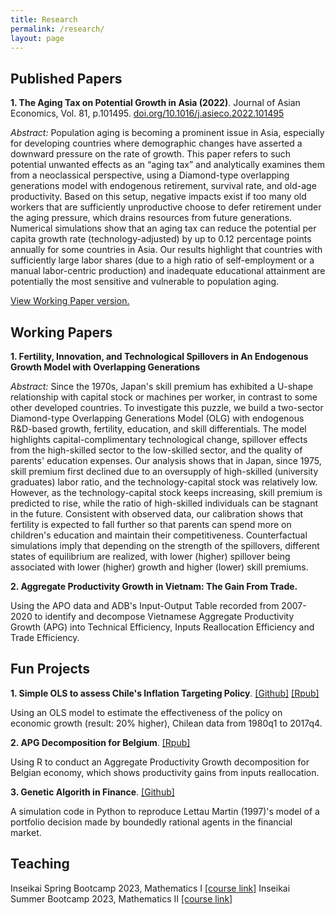 ```yaml
---
title: Research
permalink: /research/
layout: page
---
```


## Published Papers

**1. The Aging Tax on Potential Growth in Asia (2022)**. Journal of Asian Economics, Vol. 81, p.101495. [doi.org/10.1016/j.asieco.2022.101495](https://doi.org/10.1016/j.asieco.2022.101495)

*Abstract:* Population aging is becoming a prominent issue in Asia, especially for developing countries where demographic changes have asserted a downward pressure on the rate of growth. This paper refers to such potential unwanted effects as an “aging tax” and analytically examines them from a neoclassical perspective, using a Diamond-type overlapping generations model with endogenous retirement, survival rate, and old-age productivity. Based on this setup, negative impacts exist if too many old workers that are sufficiently unproductive choose to defer retirement under the aging pressure, which drains resources from future generations. Numerical simulations show that an aging tax can reduce the potential per capita growth rate (technology-adjusted) by up to 0.12 percentage points annually for some countries in Asia. Our results highlight that countries with sufficiently large labor shares (due to a high ratio of self-employment or a manual labor-centric production) and inadequate educational attainment are potentially the most sensitive and vulnerable to population aging.

[View Working Paper version.](https://docs.google.com/viewer?url=https://www2.econ.tohoku.ac.jp/~PDesign/dp/TUPD-2022-002.pdf)

## Working Papers

**1. Fertility, Innovation, and Technological Spillovers in An Endogenous Growth Model with Overlapping Generations**

*Abstract:* Since the 1970s, Japan's skill premium has exhibited a U-shape relationship with capital stock or machines per worker, in contrast to some other developed countries. To investigate this puzzle, we build a two-sector Diamond-type Overlapping Generations Model (OLG) with endogenous R\&D-based growth, fertility, education, and skill differentials. The model highlights capital-complimentary technological change, spillover effects from the high-skilled sector to the low-skilled sector, and the quality of parents' education expenses. Our analysis shows that in Japan, since 1975, skill premium first declined due to an oversupply of high-skilled (university graduates) labor ratio, and the technology-capital stock was relatively low. However, as the technology-capital stock keeps increasing, skill premium is predicted to rise, while the ratio of high-skilled individuals can be stagnant in the future. Consistent with observed data, our calibration shows that fertility is expected to fall further so that parents can spend more on children's education and maintain their competitiveness. Counterfactual simulations imply that depending on the strength of the spillovers, different states of equilibrium are realized, with lower (higher) spillover being associated with lower (higher) growth and higher (lower) skill premiums.


**2. Aggregate Productivity Growth in Vietnam: The Gain From Trade.**

Using the APO data and ADB's Input-Output Table recorded from 2007-2020 to identify and decompose Vietnamese Aggregate Productivity Growth (APG) into Technical Efficiency, Inputs Reallocation Efficiency and Trade Efficiency.

## Fun Projects

**1. Simple OLS to assess Chile's Inflation Targeting Policy**.  [[Github]](https://github.com/thanhqtran/chile-inflationtarget-ols)   [[Rpub]](https://rpubs.com/thanhqtran/723473)


Using an OLS model to estimate the effectiveness of the policy on economic growth (result: 20% higher), Chilean data from 1980q1 to 2017q4.

**2. APG Decomposition for Belgium**. [[Rpub]](https://rpubs.com/thanhqtran/775009)


Using R to conduct an Aggregate Productivity Growth decomposition for Belgian economy, which shows productivity gains from inputs reallocation.

**3. Genetic Algorith in Finance**. [[Github]](https://github.com/thanhqtran/finance-agents-GAlearning)


A simulation code in Python to reproduce Lettau Martin (1997)'s model of a portfolio decision made by boundedly rational agents in the financial market. 

## Teaching

Inseikai Spring Bootcamp 2023, Mathematics I [[course link]](https://github.com/thanhqtran/tohoku_bootcamp/tree/main/spring2023)
Inseikai Summer Bootcamp 2023, Mathematics II [[course link]](https://github.com/thanhqtran/tohoku_bootcamp/tree/main/summer2023)
